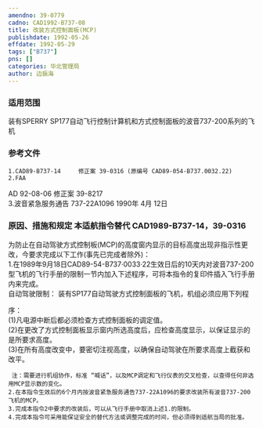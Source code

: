 ```yaml
---
amendno: 39-0779  
cadno: CAD1992-B737-08  
title: 改装方式控制面板(MCP)  
publishdate: 1992-05-26  
effdate: 1992-05-29  
tags: ["B737"]  
pns: []  
categories: 华北管理局  
author: 边振海  
---
```

  
### 适用范围  
装有SPERRY SP177自动飞行控制计算机和方式控制面板的波音737-200系列的飞机  
  
<!--more-->  
### 参考文件  
    1.CAD89-B737-14 	修正案 39-0316 (原编号 CAD89-054-B737.0032.22)  
    2.FAA  
AD 92-08-06 修正案 39-8217  
    3.波音紧急服务通告 737-22A1096 1990年 4月 12日  
  
### 原因、措施和规定 本适航指令替代 CAD1989-B737-14，39-0316  
为防止在自动驾驶方式控制板(MCP)的高度窗内显示的目标高度出现非指示性更改，今要求完成以下工作(事先已完成者除外)：  
1.在1989年9月18日CAD89-54-B737·0033·22生效日后的10天内对波音737-200型飞机的飞行手册的限制一节内加入下述程序，可将本指令的复印件插入飞行手册内来完成。  
    自动驾驶限制：    装有SP177自动驾驶方式控制面板的飞机，机组必须应用下列程  
  
序：  
     (1)凡电源中断后都必须检查方式控制面板的调定值。  
     (2)在更改了方式控制面板显示窗内所选高度后，应检查高度显示，以保证显示的是所要求高度。  
     (3)在所有高度改变中，要密切注视高度，以确保自动驾驶在所要求高度上截获和改平。  
  
     注：需要进行机组协作，标准 “喊话”，以及MCP调定和飞行仪表的交叉检查，以查得任何非选用MCP显示数的变化。  
    2.在本指令生效后的6个月内按波音紧急服务通告737-22A1096的要求改装所有波音737-200飞机的MCP。  
    3.完成本指令2中要求的改装后，可以从飞行手册中取消上述1.的限制。  
    4.完成本指令可采用能保证安全的替代方法或调整完成的时间，但必须得到适航当局的批准。  
  
